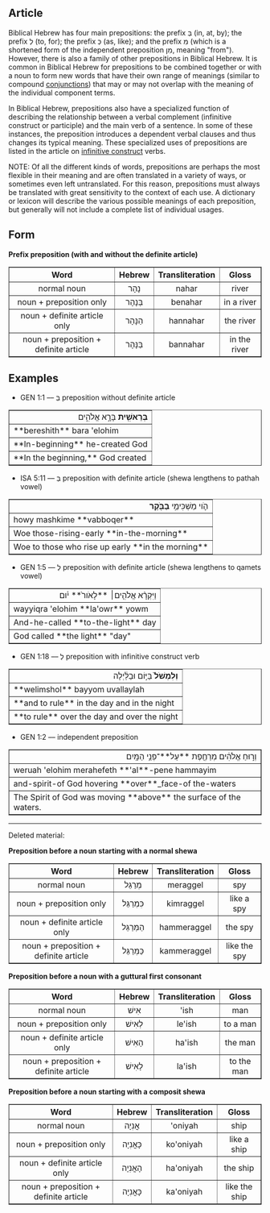 ## Article
Biblical Hebrew has four main prepositions: the prefix בְּ (in, at, by); the prefix לְ (to, for); the prefix כְּ (as, like); and the prefix מִ (which is a shortened form of the independent preposition מִן, meaning "from"). However, there is also a family of other prepositions in Biblical Hebrew. It is common in Biblical Hebrew for prepositions to be combined together or with a noun to form new words that have their own range of meanings (similar to compound [conjunctions](https://git.door43.org/Door43/en-uhg/src/master/content/conjunction/02.md)) that may or may not overlap with the meaning of the individual component terms.

In Biblical Hebrew, prepositions also have a specialized function of describing the relationship between a verbal complement (infinitive construct or participle) and the main verb of a sentence. In some of these instances, the preposition introduces a dependent verbal clauses and thus changes its typical meaning.  These specialized uses of prepositions are listed in the article on [infinitive construct](https://git.door43.org/Door43/en-uhg/src/master/content/infinitive_construct/02.md) verbs.

NOTE: Of all the different kinds of words, prepositions are perhaps the most flexible in their meaning and are often translated in a variety of ways, or sometimes even left untranslated. For this reason, prepositions must always be translated with great sensitivity to the context of each use.  A dictionary or lexicon will describe the various possible meanings of each preposition, but generally will not include a complete list of individual usages.


## Form

**Prefix preposition (with and without the definite article)**
<table border="1" class="docutils">
<tr class="row-odd"><th>Word</th><th>Hebrew</th><th>Transliteration</th><th>Gloss</th>
</tr>
<tr class="row-even" align="center"><td>normal noun</td><td>נָהָר</td><td>nahar</td><td>river</td>
</tr>
<tr class="row-odd" align="center"><td>noun + preposition only</td><td>בְּנָהָר</td><td>benahar</td><td>in a river</td>
</tr>
<tr class="row-even" align="center"><td>noun + definite article only</td><td>הַנָּהָר</td><td>hannahar</td><td>the river</td>
</tr>
<tr class="row-odd" align="center"><td>noun + preposition + definite article</td><td>בַּנָּהָר</td><td>bannahar</td><td>in the river</td>
</tr>
</tbody>
</table>


## Examples

* GEN 1:1 –– בְּ preposition without definite article
<table border="1" class="docutils">
<colgroup>
<col width="100%" />
</colgroup>
<tbody valign="top">
<tr class="row-odd" align="right"><td><b>בְּרֵאשִׁ֖ית</b> בָּרָ֣א אֱלֹהִ֑ים</td>
</tr>
<tr class="row-even"><td>**bereshith** bara 'elohim</td>
</tr>
<tr class="row-odd"><td>**In-beginning** he-created God</td>
</tr>
<tr class="row-even"><td>**In the beginning,** God created</td>
</tr>
</tbody>
</table>

* ISA 5:11 –– בְּ preposition with definite article (shewa lengthens to pathah vowel)
<table border="1" class="docutils">
<colgroup>
<col width="100%" />
</colgroup>
<tbody valign="top">
<tr class="row-odd" align="right"><td>הֹ֛וי מַשְׁכִּימֵ֥י <b>בַבֹּ֖קֶר</b></td>
</tr>
<tr class="row-even"><td>howy mashkime **vabboqer**</td>
</tr>
<tr class="row-odd"><td>Woe those-rising-early **in-the-morning**</td>
</tr>
<tr class="row-even"><td>Woe to those who rise up early **in the morning**</td>
</tr>
</tbody>
</table>

* GEN 1:5 –– לְ preposition with definite article (shewa lengthens to qamets vowel)
<table border="1" class="docutils">
<colgroup>
<col width="100%" />
</colgroup>
<tbody valign="top">
<tr class="row-odd" align="right"><td>וַיִּקְרָ֨א אֱלֹהִ֤ים׀ **לָאֹור֙** יֹ֔ום</td>
</tr>
<tr class="row-even"><td>wayyiqra 'elohim **la'owr** yowm</td>
</tr>
<tr class="row-odd"><td>And-he-called **to-the-light** day</td>
</tr>
<tr class="row-even"><td>God called **the light** "day"</td>
</tr>
</tbody>
</table>

* GEN 1:18 –– לְ preposition with infinitive construct verb
<table border="1" class="docutils">
<colgroup>
<col width="100%" />
</colgroup>
<tbody valign="top">
<tr class="row-odd" align="right"><td><b>וְלִמְשֹׁל֙</b> בַּיּ֣וֹם וּבַלַּ֔יְלָה</td>
</tr>
<tr class="row-even"><td>**welimshol** bayyom uvallaylah</td>
</tr>
<tr class="row-odd"><td>**and to rule** in the day and in the night</td>
</tr>
<tr class="row-even"><td>**to rule** over the day and over the night</td>
</tr>
</tbody>
</table>

* GEN 1:2 –– independent preposition
<table border="1" class="docutils">
<colgroup>
<col width="100%" />
</colgroup>
<tbody valign="top">
<tr class="row-odd" align="right"><td>וְר֣וּחַ אֱלֹהִ֔ים מְרַחֶ֖פֶת **עַל**־פְּנֵ֥י הַמָּֽיִם</td>
</tr>
<tr class="row-even"><td>weruah 'elohim merahefeth **'al**-pene hammayim</td>
</tr>
<tr class="row-odd"><td>and-spirit-of God hovering **over**_face-of the-waters</td>
</tr>
<tr class="row-even"><td>The Spirit of God was moving **above** the surface of the waters.</td>
</tr>
</tbody>
</table>

--------------------------

Deleted material:

**Preposition before a noun starting with a normal shewa**
<table border="1" class="docutils">
<tr class="row-odd"><th>Word</th><th>Hebrew</th><th>Transliteration</th><th>Gloss</th>
</tr>
<tr class="row-even" align="center"><td>normal noun</td><td>מְרַגֵּל</td><td>meraggel</td><td>spy</td>
</tr>
<tr class="row-odd" align="center"><td>noun + preposition only</td><td>כִּמְרַגֵּל</td><td>kimraggel</td><td>like a spy</td>
</tr>
<tr class="row-even" align="center"><td>noun + definite article only</td><td>הַמְּרַגֵּל</td><td>hammeraggel</td><td>the spy</td>
</tr>
<tr class="row-odd" align="center"><td>noun + preposition + definite article</td><td>כַּמְּרַגֵּל</td><td>kammeraggel</td><td>like the spy</td>
</tr>
</tbody>
</table>

**Preposition before a noun with a guttural first consonant**
<table border="1" class="docutils">
<tr class="row-odd"><th>Word</th><th>Hebrew</th><th>Transliteration</th><th>Gloss</th>
</tr>
<tr class="row-even" align="center"><td>normal noun</td><td>אִישׁ</td><td>'ish</td><td>man</td>
</tr>
<tr class="row-odd" align="center"><td>noun + preposition only</td><td>לְאִישׁ</td><td>le'ish</td><td>to a man</td>
</tr>
<tr class="row-even" align="center"><td>noun + definite article only</td><td>הָאִישׁ</td><td>ha'ish</td><td>the man</td>
</tr>
<tr class="row-odd" align="center"><td>noun + preposition + definite article</td><td>לָאִישׁ</td><td>la'ish</td><td>to the man</td>
</tr>
</tbody>
</table>

**Preposition before a noun starting with a composit shewa**
<table border="1" class="docutils">
<tr class="row-odd"><th>Word</th><th>Hebrew</th><th>Transliteration</th><th>Gloss</th>
</tr>
<tr class="row-even" align="center"><td>normal noun</td><td>אֳנִיָה</td><td>'oniyah</td><td>ship</td>
</tr>
<tr class="row-odd" align="center"><td>noun + preposition only</td><td>כָּאֳנִיָה</td><td>ko'oniyah</td><td>like a ship</td>
</tr>
<tr class="row-even" align="center"><td>noun + definite article only</td><td>הָאֳנִיָה</td><td>ha'oniyah</td><td>the ship</td>
</tr>
<tr class="row-odd" align="center"><td>noun + preposition + definite article</td><td>כָּאֳנִיָה</td><td>ka'oniyah</td><td>like the ship</td>
</tr>
</tbody>
</table>